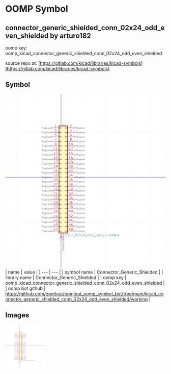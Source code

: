 # OOMP Symbol  
## connector_generic_shielded_conn_02x24_odd_even_shielded  by arturo182  
  
oomp key: oomp_kicad_connector_generic_shielded_conn_02x24_odd_even_shielded  
  
source repo at: [https://gitlab.com/kicad/libraries/kicad-symbols](https://gitlab.com/kicad/libraries/kicad-symbols)  
## Symbol  
  
[![working.png](working_600.png)](working.png)  
| name | value | 
| --- | --- | 
| symbol name | Connector_Generic_Shielded | 
| library name | Connector_Generic_Shielded | 
| oomp key | oomp_kicad_connector_generic_shielded_conn_02x24_odd_even_shielded | 
| oomp bot github | https://github.com/oomlout/oomlout_oomp_symbol_bot/tree/main/kicad_connector_generic_shielded_conn_02x24_odd_even_shielded/working | 
## Images  
  
[![working.png](working_140.png)](working.png)  
